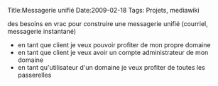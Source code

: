 Title:Messagerie unifié
Date:2009-02-18
Tags: Projets,  mediawiki

des besoins en vrac pour construire une messagerie unifié (courriel,
messagerie instantané)

-   en tant que client je veux pouvoir profiter de mon propre domaine
-   en tant que client je veux avoir un compte administrateur de mon
    domaine
-   en tant qu'utilisateur d'un domaine je veux profiter de toutes les
    passerelles

